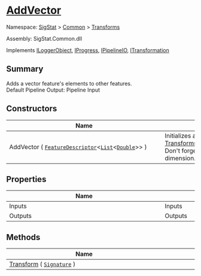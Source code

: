 # [AddVector](./AddVector.md)

Namespace: [SigStat]() > [Common](./../README.md) > [Transforms](./README.md)

Assembly: SigStat.Common.dll

Implements [ILoggerObject](./../ILoggerObject.md), [IProgress](./../Helpers/IProgress.md), [IPipelineIO](./../Pipeline/IPipelineIO.md), [ITransformation](./../ITransformation.md)

## Summary
Adds a vector feature's elements to other features.  <br>Default Pipeline Output: Pipeline Input

## Constructors

| Name | Summary | 
| --- | --- | 
| AddVector ( [`FeatureDescriptor`](./../FeatureDescriptor-1.md)\<[`List`](https://docs.microsoft.com/en-us/dotnet/api/System.Collections.Generic.List-1)\<[`Double`](https://docs.microsoft.com/en-us/dotnet/api/System.Double)>> )<div style="width: 400px">| Initializes a new instance of the [Transforms.AddVector](https://github.com/hargitomi97/sigstat/blob/master/docs/md/SigStat/Common/Transforms/AddVector.md) class with a vector feature.  Don't forget to add as many Inputs as the vector's dimension.<div style="width: 400px">| <br>


## Properties

| Name | Summary | 
| --- | --- | 
| Inputs<div style="width: 400px">| Inputs<div style="width: 400px">| <br>
| Outputs<div style="width: 400px">| Outputs<div style="width: 400px">| <br>


## Methods

| Name | Summary | 
| --- | --- | 
| [Transform](./Methods/AddVector-100663609.md) ( [`Signature`](./../Signature.md) )<div style="width: 400px">| <div style="width: 400px">| <br>


